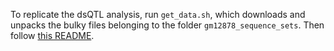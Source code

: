 To replicate the dsQTL analysis, run `get_data.sh`, which downloads and unpacks the bulky files belonging to the folder `gm12878_sequence_sets`. Then follow [this README](https://github.com/kundajelab/gkmexplain/tree/master/dsQTL/gm12878_sequence_sets).
